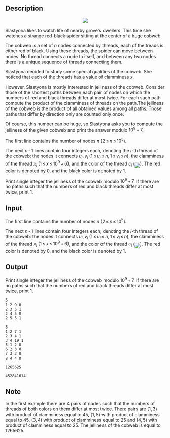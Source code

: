## Description

<div><center> <img class="tex-graphics" src="file://oCalD2v7.png" style="max-width: 100.0%;max-height: 100.0%;"> </center><p>Slastyona likes to watch life of nearby grove's dwellers. This time she watches a strange red-black spider sitting at the center of a huge cobweb.</p><p>The cobweb is a set of <span class="tex-span"><i>n</i></span> nodes connected by threads, each of the treads is either red of black. Using these threads, the spider can move between nodes. No thread connects a node to itself, and between any two nodes there is a unique sequence of threads connecting them.</p><p>Slastyona decided to study some special qualities of the cobweb. She noticed that each of the threads has a value of <span class="tex-font-style-it">clamminess</span> <span class="tex-span"><i>x</i></span>.</p><p>However, Slastyona is mostly interested in <span class="tex-font-style-it">jelliness</span> of the cobweb. Consider those of the shortest paths between each pair of nodes on which the numbers of red and black threads differ at most twice. For each such path compute the product of the clamminess of threads on the path.The jelliness of the cobweb is the product of all obtained values among all paths. Those paths that differ by direction only are counted only once.</p><p>Of course, this number can be huge, so Slastyona asks you to compute the jelliness of the given cobweb and print the answer modulo <span class="tex-span">10<sup class="upper-index">9</sup> + 7</span>.</p></div><div class="input-specification"><p>The first line contains the number of nodes <span class="tex-span"><i>n</i></span> <span class="tex-span">(2 ≤ <i>n</i> ≤ 10<sup class="upper-index">5</sup>)</span>.</p><p>The next <span class="tex-span"><i>n</i> - 1</span> lines contain four integers each, denoting the <span class="tex-span"><i>i</i></span>-th thread of the cobweb: the nodes it connects <span class="tex-span"><i>u</i><sub class="lower-index"><i>i</i></sub>, <i>v</i><sub class="lower-index"><i>i</i></sub></span> <span class="tex-span">(1 ≤ <i>u</i><sub class="lower-index"><i>i</i></sub> ≤ <i>n</i>, 1 ≤ <i>v</i><sub class="lower-index"><i>i</i></sub> ≤ <i>n</i>)</span>, the <span class="tex-font-style-it">clamminess</span> of the thread <span class="tex-span"><i>x</i><sub class="lower-index"><i>i</i></sub></span> <span class="tex-span">(1 ≤ <i>x</i> ≤ 10<sup class="upper-index">9</sup> + 6)</span>, and the color of the thread <span class="tex-span"><i>c</i><sub class="lower-index"><i>i</i></sub></span> (<img align="middle" class="tex-formula" src="file://evEC17XN.png" style="max-width: 100.0%;max-height: 100.0%;">). The red color is denoted by <span class="tex-span">0</span>, and the black color is denoted by <span class="tex-span">1</span>. </p></div><div class="output-specification"><p>Print single integer the <span class="tex-font-style-it">jelliness</span> of the cobweb modulo <span class="tex-span">10<sup class="upper-index">9</sup> + 7</span>. If there are no paths such that the numbers of red and black threads differ at most twice, print <span class="tex-span">1</span>.</p></div>

## Input

<p>The first line contains the number of nodes <span class="tex-span"><i>n</i></span> <span class="tex-span">(2 ≤ <i>n</i> ≤ 10<sup class="upper-index">5</sup>)</span>.</p><p>The next <span class="tex-span"><i>n</i> - 1</span> lines contain four integers each, denoting the <span class="tex-span"><i>i</i></span>-th thread of the cobweb: the nodes it connects <span class="tex-span"><i>u</i><sub class="lower-index"><i>i</i></sub>, <i>v</i><sub class="lower-index"><i>i</i></sub></span> <span class="tex-span">(1 ≤ <i>u</i><sub class="lower-index"><i>i</i></sub> ≤ <i>n</i>, 1 ≤ <i>v</i><sub class="lower-index"><i>i</i></sub> ≤ <i>n</i>)</span>, the <span class="tex-font-style-it">clamminess</span> of the thread <span class="tex-span"><i>x</i><sub class="lower-index"><i>i</i></sub></span> <span class="tex-span">(1 ≤ <i>x</i> ≤ 10<sup class="upper-index">9</sup> + 6)</span>, and the color of the thread <span class="tex-span"><i>c</i><sub class="lower-index"><i>i</i></sub></span> (<img align="middle" class="tex-formula" src="file://evEC17XN.png" style="max-width: 100.0%;max-height: 100.0%;">). The red color is denoted by <span class="tex-span">0</span>, and the black color is denoted by <span class="tex-span">1</span>. </p>

## Output

<p>Print single integer the <span class="tex-font-style-it">jelliness</span> of the cobweb modulo <span class="tex-span">10<sup class="upper-index">9</sup> + 7</span>. If there are no paths such that the numbers of red and black threads differ at most twice, print <span class="tex-span">1</span>.</p>





```input1
5
1 2 9 0
2 3 5 1
2 4 5 0
2 5 5 1

```




```input2
8
1 2 7 1
2 3 4 1
3 4 19 1
5 1 2 0
6 2 3 0
7 3 3 0
8 4 4 0

```




```output1
1265625

```




```output2
452841614

```



## Note

<p>In the first example there are <span class="tex-span">4</span> pairs of nodes such that the numbers of threads of both colors on them differ at most twice. There pairs are <span class="tex-span">(1, 3)</span> with product of clamminess equal to <span class="tex-span">45</span>, <span class="tex-span">(1, 5)</span> with product of clamminess equal to <span class="tex-span">45</span>, <span class="tex-span">(3, 4)</span> with product of clamminess equal to <span class="tex-span">25</span> and <span class="tex-span">(4, 5)</span> with product of clamminess equal to <span class="tex-span">25</span>. The <span class="tex-font-style-it">jelliness</span> of the cobweb is equal to 1265625.</p>
